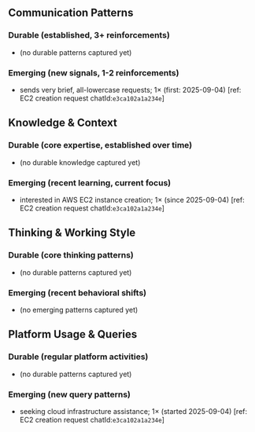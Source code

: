 ## Communication Patterns
### Durable (established, 3+ reinforcements)
- (no durable patterns captured yet)

### Emerging (new signals, 1-2 reinforcements)
- sends very brief, all-lowercase requests; 1× (first: 2025-09-04) [ref: EC2 creation request chatId:`e3ca102a1a234e`]

## Knowledge & Context
### Durable (core expertise, established over time)
- (no durable knowledge captured yet)

### Emerging (recent learning, current focus)
- interested in AWS EC2 instance creation; 1× (since 2025-09-04) [ref: EC2 creation request chatId:`e3ca102a1a234e`]

## Thinking & Working Style
### Durable (core thinking patterns)
- (no durable patterns captured yet)

### Emerging (recent behavioral shifts)
- (no emerging patterns captured yet)

## Platform Usage & Queries
### Durable (regular platform activities)
- (no durable patterns captured yet)

### Emerging (new query patterns)
- seeking cloud infrastructure assistance; 1× (started 2025-09-04) [ref: EC2 creation request chatId:`e3ca102a1a234e`]